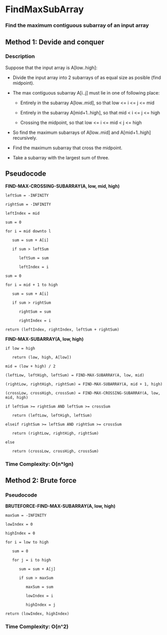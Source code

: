 # FindMaxSubArray

### Find the maximum contiguous subarray of an input array

## Method 1: Devide and conquer

### Description 

Suppose that the input array is A[low..high]:

* Divide the input array into 2 subarrays of as equal size as posible (find midpoint).

* The max contiguous subarray A[i..j] must lie in one of following place:
  
  * Entirely in the subarray A[low..mid], so that low <= i <= j <= mid
  
  * Entirely in the subarray A[mid+1..high], so that mid < i <= j <= high
  
  * Crossing the midpoint, so that low <= i <= mid < j <= high

* So find the maximum subarrays of A[low..mid] and A[mid+1..high] recursively.

* Find the maximum subarray that cross the midpoint.

* Take a subarray with the largest sum of three.

## Pseudocode

   **FIND-MAX-CROSSING-SUBARRAY(A, low, mid, high)**
    
    leftSum = -INFINITY
    
    rightSum = -INFINITY
    
    leftIndex = mid
    
    sum = 0
    
    for i = mid downto l
    
       sum = sum + A[i]
       
       if sum > leftSum
       
          leftSum = sum
          
          leftIndex = i
          
    sum = 0
    
    for i = mid + 1 to high
    
       sum = sum + A[i]
       
       if sum > rightSum
       
          rightSum = sum
          
          rightIndex = i
          
    return (leftIndex, rightIndex, leftSum + rightSum)

   **FIND-MAX-SUBARRAY(A, low, high)**
    
    if low = high 
    
       return (low, high, A[low])
    
    mid = (low + high) / 2
    
    (leftLow, leftHigh, leftSum) = FIND-MAX-SUBARRAY(A, low, mid)
    
    (rightLow, rightHigh, rightSum) = FIND-MAX-SUBARRAY(A, mid + 1, high)
    
    (crossLow, crossHigh, crossSum) = FIND-MAX-CROSSING-SUBARRAY(A, low, mid, high)
    
    if leftSum >= rightSum AND leftSum >= crossSum
       
       return (leftLow, leftHigh, leftSum)
       
    elseif rightSum >= leftSum AND rightSum >= crossSum
       
       return (rightLow, rightHigh, rightSum)
       
    else
       
       return (crossLow, crossHigh, crossSum)
       
### Time Complexity: O(n*lgn) 

## Method 2: Brute force

### Pseudocode

   **BRUTEFORCE-FIND-MAX-SUBARRAY(A, low, high)**
   
    maxSum = -INFINITY
    
    lowIndex = 0
    
    highIndex = 0

    for i = low to high
    
       sum = 0
       
       for j = i to high
       
          sum = sum + A[j]
          
          if sum > maxSum
             
             maxSum = sum
             
             lowIndex = i
             
             highIndex = j
             
    return (lowIndex, highIndex)
    
### Time Complexity: O(n^2)
